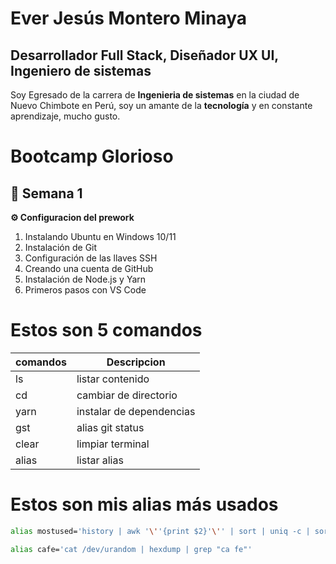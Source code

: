 # Ever Jesús Montero Minaya
## Desarrollador Full Stack, Diseñador UX UI, Ingeniero de sistemas

Soy Egresado de la carrera de **Ingenieria de sistemas** en la ciudad de Nuevo Chimbote en Perú, soy un amante de la **tecnología** y en constante aprendizaje, mucho gusto.

# Bootcamp Glorioso
## 🦄 Semana 1
**⚙ Configuracion del prework**
1. Instalando Ubuntu en Windows 10/11
1. Instalación de Git
1. Configuración de las llaves SSH
1. Creando una cuenta de GitHub
1. Instalación de Node.js y Yarn
1. Primeros pasos con VS Code

# Estos son 5 comandos
| comandos | Descripcion |
| -- | -- |
| ls | listar contenido |
| cd | cambiar de directorio |
| yarn | instalar de dependencias |
| gst | alias git status |
| clear | limpiar terminal |
| alias | listar alias |

# Estos son mis alias más usados

```bash
alias mostused='history | awk '\''{print $2}'\'' | sort | uniq -c | sort -nr | head -n 10'
```

```bash
alias cafe='cat /dev/urandom | hexdump | grep "ca fe"'
```
